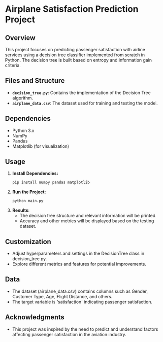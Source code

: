 # Airplane Satisfaction Prediction Project

## Overview

This project focuses on predicting passenger satisfaction with airline services using a decision tree classifier implemented from scratch in Python. The decision tree is built based on entropy and information gain criteria.

## Files and Structure

- **`decision_tree.py`**: Contains the implementation of the Decision Tree algorithm.
- **`airplane_data.csv`**: The dataset used for training and testing the model.

## Dependencies

- Python 3.x
- NumPy
- Pandas
- Matplotlib (for visualization)
  
## Usage

1. **Install Dependencies:**
   ```bash
   pip install numpy pandas matplotlib
2. **Run the Project:**
   ```bash
   python main.py
3. **Results:**
   - The decision tree structure and relevant information will be printed.
   - Accuracy and other metrics will be displayed based on the testing dataset.

## Customization
  - Adjust hyperparameters and settings in the DecisionTree class in decision_tree.py.
  - Explore different metrics and features for potential improvements.

## Data
  - The dataset (airplane_data.csv) contains columns such as Gender, Customer Type, Age, Flight Distance, and others.
  - The target variable is 'satisfaction' indicating passenger satisfaction.

## Acknowledgments
  - This project was inspired by the need to predict and understand factors affecting passenger satisfaction in the aviation industry.
